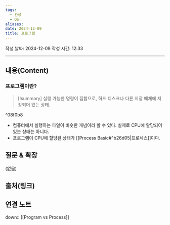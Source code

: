 ```yaml
---
tags:
  - 완성
  - OS
aliases: 
date: 2024-12-09
title: 프로그램
---
```

작성 날짜: 2024-12-09
작성 시간: 12:33


----
## 내용(Content)

### 프로그램이란?

>[!summary]
>실행 가능한 명령어 집합으로, 하드 디스크나 다른 저장 매체에 저장되어 있는 상태.

^08f0b8

- 컴퓨터에서 실행하는 파일이 비슷한 개념이라 할 수 있다. 실제로 CPU에 할당되어 있는 상태는 아니다.
- 프로그램이 CPU에 할당된 상태가 [[Process Basic#^b26d05|프로세스]]이다.

## 질문 & 확장

(없음)

## 출처(링크)


## 연결 노트

down:: [[Program vs Process]]










